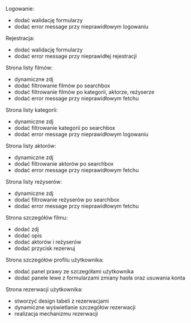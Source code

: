 Logowanie:
- dodać walidację formularzy
- dodać error message przy nieprawidłowym logowaniu

Rejestracja:
- dodać walidację formularzy
- dodać error message przy nieprawidłej rejestracji

Strona listy filmów:
- dynamiczne zdj
- dodać filtrowanie filmów po searchbox
- dodać filtrowanie filmów po kategorii, aktorze, reżyserze
- dodać error message przy nieprawidłowym fetchu

Strona listy kategorii:
- dynamiczne zdj
- dodać filtrowanie kategorii po searchbox
- dodać error message przy nieprawidłowym logowaniu

Strona listy aktorów:
- dynamiczne zdj
- dodać filtrowanie aktorów po searchbox
- dodać error message przy nieprawidłowym fetchu

Strona listy reżyserów:
- dynamiczne zdj
- dodać filtrowanie reżyserów po searchbox
- dodać error message przy nieprawidłowym fetchu

Strona szczegółów filmu:
- dodać zdj
- dodać opis 
- dodać aktorów i reżyserów
- dodać przycisk rezerwuj

Strona szczegółów profilu użytkownika:
- dodać panel prawy ze szczegółami użytkownika
- dodać panele lewe z formularzami zmiany hasła oraz usuwania konta

Strona rezerwacji użytkownika:
- stworzyć design tabeli z rezerwacjami
- dynamiczne wyświetlanie szczegółów rezerwacji
- realizacja mechanizmu rezerwacji
